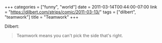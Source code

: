 +++
categories = ["funny", "world"]
date = 2011-03-14T00:44:00-07:00
link = "https://dilbert.com/strips/comic/2011-03-13/"
tags = ["dilbert", "teamwork"]
title = "Teamwork"
+++

Dilbert:

>Teamwork means you can't pick the side that's right.
